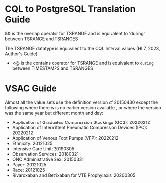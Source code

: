 # CQL to PostgreSQL Translation Guide
&& is the overlap operator for TSRANGE and is equivalent to 'during' between TSRANGE and TSRANGES

The TSRANGE datatype is equivalent to the CQL Interval values (HL7, 2023, Author's Guide).
- <@ is the contains operator for TSRANGE and is equivalent to `during` between TIMESTAMPS and TSRANGES

# VSAC Guide
Almost all the value sets use the definition version of 20150430 except the following where there was no earlier version available 
, or where the version was the same year but different month and day:
- Application of Graduated Compression Stockings (GCS): 20220212
- Application of Intermittent Pneumatic Compression Devices (IPC): 20220212
- Application of Venous Foot Pumps (VFP): 20220212
- Ethnicity: 20121025
- Intensive Care Unit: 20190305
- Observation Services: 20180321
- ONC Administrative Sex: 20150331
- Payer: 20121025
- Race: 20121025
- Rivaroxaban and Betrixaban for VTE Prophylaxis: 20200305
